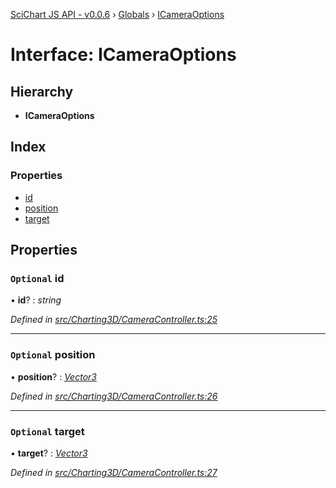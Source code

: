 [SciChart JS API - v0.0.6](../README.md) › [Globals](../globals.md) › [ICameraOptions](icameraoptions.md)

# Interface: ICameraOptions

## Hierarchy

* **ICameraOptions**

## Index

### Properties

* [id](icameraoptions.md#optional-id)
* [position](icameraoptions.md#optional-position)
* [target](icameraoptions.md#optional-target)

## Properties

### `Optional` id

• **id**? : *string*

*Defined in [src/Charting3D/CameraController.ts:25](https://github.com/ABTSoftware/SciChart.Dev/blob/34ff3115c2/Web/src/SciChart/src/Charting3D/CameraController.ts#L25)*

___

### `Optional` position

• **position**? : *[Vector3](../classes/vector3.md)*

*Defined in [src/Charting3D/CameraController.ts:26](https://github.com/ABTSoftware/SciChart.Dev/blob/34ff3115c2/Web/src/SciChart/src/Charting3D/CameraController.ts#L26)*

___

### `Optional` target

• **target**? : *[Vector3](../classes/vector3.md)*

*Defined in [src/Charting3D/CameraController.ts:27](https://github.com/ABTSoftware/SciChart.Dev/blob/34ff3115c2/Web/src/SciChart/src/Charting3D/CameraController.ts#L27)*
